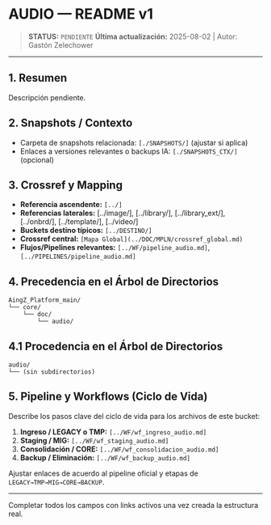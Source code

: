 # AUDIO — README v1

> **STATUS:** `PENDIENTE`
> **Última actualización:** 2025-08-02 | Autor: Gastón Zelechower

---

## 1. Resumen
Descripción pendiente.

## 2. Snapshots / Contexto
- Carpeta de snapshots relacionada: `[./SNAPSHOTS/]` (ajustar si aplica)
- Enlaces a versiones relevantes o backups IA: `[./SNAPSHOTS_CTX/]` (opcional)

## 3. Crossref y Mapping
- **Referencia ascendente:** `[../]`
- **Referencias laterales:** [../image/], [../library/], [../library_ext/], [../onbrd/], [../template/], [../video/]
- **Buckets destino típicos:** `[../DESTINO/]`
- **Crossref central:** `[Mapa Global](../DOC/MPLN/crossref_global.md)`
- **Flujos/Pipelines relevantes:** `[../WF/pipeline_audio.md]`, `[../PIPELINES/pipeline_audio.md]`

## 4. Precedencia en el Árbol de Directorios
```text
AingZ_Platform_main/
└── core/
    └── doc/
        └── audio/
```

## 4.1 Procedencia en el Árbol de Directorios
```text
audio/
└── (sin subdirectorios)
```

## 5. Pipeline y Workflows (Ciclo de Vida)
Describe los pasos clave del ciclo de vida para los archivos de este bucket:
1. **Ingreso / LEGACY o TMP:** `[../WF/wf_ingreso_audio.md]`
2. **Staging / MIG:** `[../WF/wf_staging_audio.md]`
3. **Consolidación / CORE:** `[../WF/wf_consolidacion_audio.md]`
4. **Backup / Eliminación:** `[../WF/wf_backup_audio.md]`

Ajustar enlaces de acuerdo al pipeline oficial y etapas de `LEGACY→TMP→MIG→CORE→BACKUP`.

---

Completar todos los campos con links activos una vez creada la estructura real.


